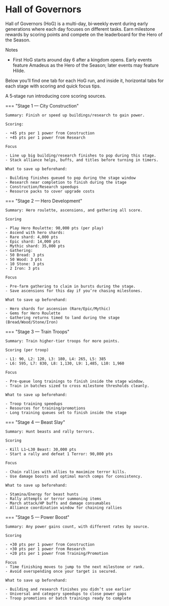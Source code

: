 # Hall of Governors

Hall of Governors (HoG) is a multi-day, bi‑weekly event during early generations where each day focuses on different tasks. Earn milestone rewards by scoring points and compete on the leaderboard for the Hero of the Season.

Notes
- First HoG starts around day 6 after a kingdom opens. Early events feature Amadeus as the Hero of the Season; later events may feature Hilde.

Below you’ll find one tab for each HoG run, and inside it, horizontal tabs for each stage with scoring and quick focus tips.


A 5‑stage run introducing core scoring sources.

=== "Stage 1 — City Construction"

    Summary: Finish or speed up buildings/research to gain power.

    Scoring:

    - +45 pts per 1 power from Construction
    - +45 pts per 1 power from Research

    Focus

    - Line up big building/research finishes to pop during this stage.
    - Stack alliance helps, buffs, and titles before turning in timers.

    What to save up beforehand:
    
    - Building finishes queued to pop during the stage window
    - Research near completion to finish during the stage
    - Construction/Research speedups
    - Resource packs to cover upgrade costs

=== "Stage 2 — Hero Development"

    Summary: Hero roulette, ascensions, and gathering all score.

    Scoring

    - Play Hero Roulette: 90,000 pts (per play)
    - Ascend with hero shards:
    - Rare shard: 4,000 pts
    - Epic shard: 14,000 pts
    - Mythic shard: 35,000 pts
    - Gathering:
    - 50 Bread: 3 pts
    - 50 Wood: 3 pts
    - 10 Stone: 3 pts
    - 2 Iron: 3 pts

    Focus

    - Pre‑farm gathering to claim in bursts during the stage.
    - Save ascensions for this day if you’re chasing milestones.

    What to save up beforehand:

    - Hero shards for ascension (Rare/Epic/Mythic)
    - Gems for Hero Roulette
    - Gathering returns timed to land during the stage (Bread/Wood/Stone/Iron)

=== "Stage 3 — Train Troops"

    Summary: Train higher‑tier troops for more points.

    Scoring (per troop)

    - L1: 90, L2: 120, L3: 180, L4: 265, L5: 385
    - L6: 595, L7: 830, L8: 1,130, L9: 1,485, L10: 1,960

    Focus

    - Pre‑queue long trainings to finish inside the stage window.
    - Train in batches sized to cross milestone thresholds cleanly.

    What to save up beforehand:

    - Troop training speedups
    - Resources for training/promotions
    - Long training queues set to finish inside the stage

=== "Stage 4 — Beast Slay"

    Summary: Hunt beasts and rally terrors.

    Scoring

    - Kill L1–L30 Beast: 30,000 pts
    - Start a rally and defeat 1 Terror: 90,000 pts

    Focus

    - Chain rallies with allies to maximize terror kills.
    - Use damage boosts and optimal march comps for consistency.

    What to save up beforehand:

    - Stamina/Energy for beast hunts
    - Rally attempts or terror summoning items
    - March attack/HP buffs and damage consumables
    - Alliance coordination window for chaining rallies

=== "Stage 5 — Power Boost"

    Summary: Any power gains count, with different rates by source.

    Scoring

    - +30 pts per 1 power from Construction
    - +30 pts per 1 power from Research
    - +20 pts per 1 power from Training/Promotion

    Focus
    - Time finishing moves to jump to the next milestone or rank.
    - Avoid overspending once your target is secured.

    What to save up beforehand:

    - Building and research finishes you didn’t use earlier
    - Universal and category speedups to close power gaps
    - Troop promotions or batch trainings ready to complete

